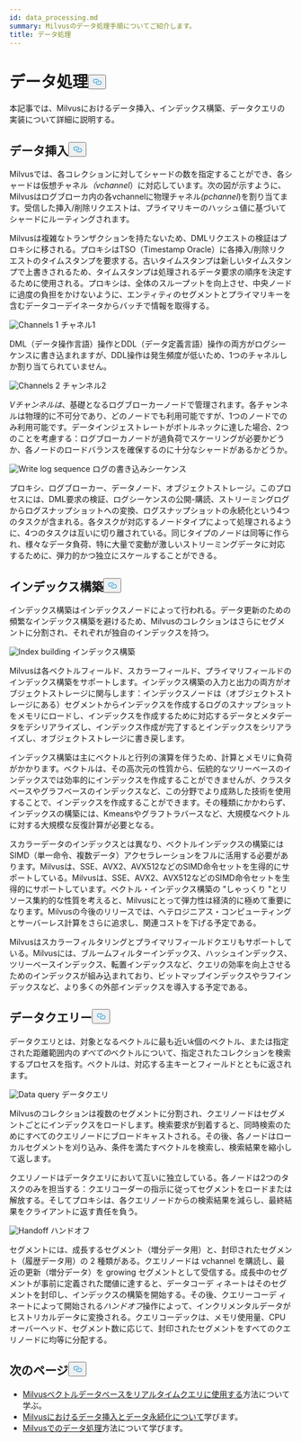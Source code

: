 ```yaml
---
id: data_processing.md
summary: Milvusのデータ処理手順についてご紹介します。
title: データ処理
---
```

<h1 id="Data-Processing" class="common-anchor-header">データ処理<button data-href="#Data-Processing" class="anchor-icon" translate="no">
      <svg translate="no"
        aria-hidden="true"
        focusable="false"
        height="20"
        version="1.1"
        viewBox="0 0 16 16"
        width="16"
      >
        <path
          fill="#0092E4"
          fill-rule="evenodd"
          d="M4 9h1v1H4c-1.5 0-3-1.69-3-3.5S2.55 3 4 3h4c1.45 0 3 1.69 3 3.5 0 1.41-.91 2.72-2 3.25V8.59c.58-.45 1-1.27 1-2.09C10 5.22 8.98 4 8 4H4c-.98 0-2 1.22-2 2.5S3 9 4 9zm9-3h-1v1h1c1 0 2 1.22 2 2.5S13.98 12 13 12H9c-.98 0-2-1.22-2-2.5 0-.83.42-1.64 1-2.09V6.25c-1.09.53-2 1.84-2 3.25C6 11.31 7.55 13 9 13h4c1.45 0 3-1.69 3-3.5S14.5 6 13 6z"
        ></path>
      </svg>
    </button></h1><p>本記事では、Milvusにおけるデータ挿入、インデックス構築、データクエリの実装について詳細に説明する。</p>
<h2 id="Data-insertion" class="common-anchor-header">データ挿入<button data-href="#Data-insertion" class="anchor-icon" translate="no">
      <svg translate="no"
        aria-hidden="true"
        focusable="false"
        height="20"
        version="1.1"
        viewBox="0 0 16 16"
        width="16"
      >
        <path
          fill="#0092E4"
          fill-rule="evenodd"
          d="M4 9h1v1H4c-1.5 0-3-1.69-3-3.5S2.55 3 4 3h4c1.45 0 3 1.69 3 3.5 0 1.41-.91 2.72-2 3.25V8.59c.58-.45 1-1.27 1-2.09C10 5.22 8.98 4 8 4H4c-.98 0-2 1.22-2 2.5S3 9 4 9zm9-3h-1v1h1c1 0 2 1.22 2 2.5S13.98 12 13 12H9c-.98 0-2-1.22-2-2.5 0-.83.42-1.64 1-2.09V6.25c-1.09.53-2 1.84-2 3.25C6 11.31 7.55 13 9 13h4c1.45 0 3-1.69 3-3.5S14.5 6 13 6z"
        ></path>
      </svg>
    </button></h2><p>Milvusでは、各コレクションに対してシャードの数を指定することができ、各シャードは仮想チャネル<em>（vchannel</em>）に対応しています。次の図が示すように、Milvusはログブローカ内の各vchannelに物理チャネル<em>(pchannel</em>)を割り当てます。受信した挿入/削除リクエストは、プライマリキーのハッシュ値に基づいてシャードにルーティングされます。</p>
<p>Milvusは複雑なトランザクションを持たないため、DMLリクエストの検証はプロキシに移される。プロキシはTSO（Timestamp Oracle）に各挿入/削除リクエストのタイムスタンプを要求する。古いタイムスタンプは新しいタイムスタンプで上書きされるため、タイムスタンプは処理されるデータ要求の順序を決定するために使用される。プロキシは、全体のスループットを向上させ、中央ノードに過度の負担をかけないように、エンティティのセグメントとプライマリキーを含むデータコーデイネータからバッチで情報を取得する。</p>
<p>
  
   <span class="img-wrapper"> <img translate="no" src="/docs/v2.6.x/assets/channels_1.jpg" alt="Channels 1" class="doc-image" id="channels-1" />
   </span> <span class="img-wrapper"> <span>チャネル1</span> </span></p>
<p>DML（データ操作言語）操作とDDL（データ定義言語）操作の両方がログシーケンスに書き込まれますが、DDL操作は発生頻度が低いため、1つのチャネルしか割り当てられていません。</p>
<p>
  
   <span class="img-wrapper"> <img translate="no" src="/docs/v2.6.x/assets/channels_2.jpg" alt="Channels 2" class="doc-image" id="channels-2" />
   </span> <span class="img-wrapper"> <span>チャンネル2</span> </span></p>
<p><em>Vチャンネルは</em>、基礎となるログブローカーノードで管理されます。各チャンネルは物理的に不可分であり、どのノードでも利用可能ですが、1つのノードでのみ利用可能です。データインジェストレートがボトルネックに達した場合、2つのことを考慮する：ログブローカノードが過負荷でスケーリングが必要かどうか、各ノードのロードバランスを確保するのに十分なシャードがあるかどうか。</p>
<p>
  
   <span class="img-wrapper"> <img translate="no" src="/docs/v2.6.x/assets/write_log_sequence.jpg" alt="Write log sequence" class="doc-image" id="write-log-sequence" />
   </span> <span class="img-wrapper"> <span>ログの書き込みシーケンス</span> </span></p>
<p>プロキシ、ログブローカー、データノード、オブジェクトストレージ。このプロセスには、DML要求の検証、ログシーケンスの公開-購読、ストリーミングログからログスナップショットへの変換、ログスナップショットの永続化という4つのタスクが含まれる。各タスクが対応するノードタイプによって処理されるように、4つのタスクは互いに切り離されている。同じタイプのノードは同等に作られ、様々なデータ負荷、特に大量で変動が激しいストリーミングデータに対応するために、弾力的かつ独立にスケールすることができる。</p>
<h2 id="Index-building" class="common-anchor-header">インデックス構築<button data-href="#Index-building" class="anchor-icon" translate="no">
      <svg translate="no"
        aria-hidden="true"
        focusable="false"
        height="20"
        version="1.1"
        viewBox="0 0 16 16"
        width="16"
      >
        <path
          fill="#0092E4"
          fill-rule="evenodd"
          d="M4 9h1v1H4c-1.5 0-3-1.69-3-3.5S2.55 3 4 3h4c1.45 0 3 1.69 3 3.5 0 1.41-.91 2.72-2 3.25V8.59c.58-.45 1-1.27 1-2.09C10 5.22 8.98 4 8 4H4c-.98 0-2 1.22-2 2.5S3 9 4 9zm9-3h-1v1h1c1 0 2 1.22 2 2.5S13.98 12 13 12H9c-.98 0-2-1.22-2-2.5 0-.83.42-1.64 1-2.09V6.25c-1.09.53-2 1.84-2 3.25C6 11.31 7.55 13 9 13h4c1.45 0 3-1.69 3-3.5S14.5 6 13 6z"
        ></path>
      </svg>
    </button></h2><p>インデックス構築はインデックスノードによって行われる。データ更新のための頻繁なインデックス構築を避けるため、Milvusのコレクションはさらにセグメントに分割され、それぞれが独自のインデックスを持つ。</p>
<p>
  
   <span class="img-wrapper"> <img translate="no" src="/docs/v2.6.x/assets/index_building.jpg" alt="Index building" class="doc-image" id="index-building" />
   </span> <span class="img-wrapper"> <span>インデックス構築</span> </span></p>
<p>Milvusは各ベクトルフィールド、スカラーフィールド、プライマリフィールドのインデックス構築をサポートします。インデックス構築の入力と出力の両方がオブジェクトストレージに関与します：インデックスノードは（オブジェクトストレージにある）セグメントからインデックスを作成するログのスナップショットをメモリにロードし、インデックスを作成するために対応するデータとメタデータをデシリアライズし、インデックス作成が完了するとインデックスをシリアライズし、オブジェクトストレージに書き戻します。</p>
<p>インデックス構築は主にベクトルと行列の演算を伴うため、計算とメモリに負荷がかかります。ベクトルは、その高次元の性質から、伝統的なツリーベースのインデックスでは効率的にインデックスを作成することができませんが、クラスタベースやグラフベースのインデックスなど、この分野でより成熟した技術を使用することで、インデックスを作成することができます。その種類にかかわらず、インデックスの構築には、Kmeansやグラフトラバースなど、大規模なベクトルに対する大規模な反復計算が必要となる。</p>
<p>スカラーデータのインデックスとは異なり、ベクトルインデックスの構築にはSIMD（単一命令、複数データ）アクセラレーションをフルに活用する必要があります。Milvusは、SSE、AVX2、AVX512などのSIMD命令セットを生得的にサポートしている。Milvusは、SSE、AVX2、AVX512などのSIMD命令セットを生得的にサポートしています。ベクトル・インデックス構築の "しゃっくり "とリソース集約的な性質を考えると、Milvusにとって弾力性は経済的に極めて重要になります。Milvusの今後のリリースでは、ヘテロジニアス・コンピューティングとサーバーレス計算をさらに追求し、関連コストを下げる予定である。</p>
<p>Milvusはスカラーフィルタリングとプライマリフィールドクエリもサポートしている。Milvusには、ブルームフィルターインデックス、ハッシュインデックス、ツリーベースインデックス、転置インデックスなど、クエリの効率を向上させるためのインデックスが組み込まれており、ビットマップインデックスやラフインデックスなど、より多くの外部インデックスを導入する予定である。</p>
<h2 id="Data-query" class="common-anchor-header">データクエリー<button data-href="#Data-query" class="anchor-icon" translate="no">
      <svg translate="no"
        aria-hidden="true"
        focusable="false"
        height="20"
        version="1.1"
        viewBox="0 0 16 16"
        width="16"
      >
        <path
          fill="#0092E4"
          fill-rule="evenodd"
          d="M4 9h1v1H4c-1.5 0-3-1.69-3-3.5S2.55 3 4 3h4c1.45 0 3 1.69 3 3.5 0 1.41-.91 2.72-2 3.25V8.59c.58-.45 1-1.27 1-2.09C10 5.22 8.98 4 8 4H4c-.98 0-2 1.22-2 2.5S3 9 4 9zm9-3h-1v1h1c1 0 2 1.22 2 2.5S13.98 12 13 12H9c-.98 0-2-1.22-2-2.5 0-.83.42-1.64 1-2.09V6.25c-1.09.53-2 1.84-2 3.25C6 11.31 7.55 13 9 13h4c1.45 0 3-1.69 3-3.5S14.5 6 13 6z"
        ></path>
      </svg>
    </button></h2><p>データクエリとは、対象となるベクトルに最も近い<em>k</em>個のベクトル、または指定された距離範囲内の<em>すべての</em>ベクトルについて、指定されたコレクションを検索するプロセスを指す。ベクトルは、対応する主キーとフィールドとともに返されます。</p>
<p>
  
   <span class="img-wrapper"> <img translate="no" src="/docs/v2.6.x/assets/data_query.jpg" alt="Data query" class="doc-image" id="data-query" />
   </span> <span class="img-wrapper"> <span>データクエリ</span> </span></p>
<p>Milvusのコレクションは複数のセグメントに分割され、クエリノードはセグメントごとにインデックスをロードします。検索要求が到着すると、同時検索のためにすべてのクエリノードにブロードキャストされる。その後、各ノードはローカルセグメントを刈り込み、条件を満たすベクトルを検索し、検索結果を縮小して返します。</p>
<p>クエリノードはデータクエリにおいて互いに独立している。各ノードは2つのタスクのみを担当する：クエリコーダーの指示に従ってセグメントをロードまたは解放する。そしてプロキシは、各クエリノードからの検索結果を減らし、最終結果をクライアントに返す責任を負う。</p>
<p>
  
   <span class="img-wrapper"> <img translate="no" src="/docs/v2.6.x/assets/handoff.jpg" alt="Handoff" class="doc-image" id="handoff" />
   </span> <span class="img-wrapper"> <span>ハンドオフ</span> </span></p>
<p>セグメントには、成長するセグメント（増分データ用）と、封印されたセグメント（履歴データ用）の 2 種類がある。クエリノードは vchannel を購読し、最近の更新（増分データ）を growing セグメントとして受信する。成長中のセグメントが事前に定義された閾値に達すると、データコーデ ィネートはそのセグメントを封印し、インデックスの構築を開始する。その後、クエリーコーデ ィネートによって開始される<em>ハンドオフ</em>操作によって、インクリメンタルデータがヒストリカルデータに変換される。クエリコーデックは、メモリ使用量、CPUオーバーヘッド、セグメント数に応じて、封印されたセグメントをすべてのクエリノードに均等に分配する。</p>
<h2 id="Whats-next" class="common-anchor-header">次のページ<button data-href="#Whats-next" class="anchor-icon" translate="no">
      <svg translate="no"
        aria-hidden="true"
        focusable="false"
        height="20"
        version="1.1"
        viewBox="0 0 16 16"
        width="16"
      >
        <path
          fill="#0092E4"
          fill-rule="evenodd"
          d="M4 9h1v1H4c-1.5 0-3-1.69-3-3.5S2.55 3 4 3h4c1.45 0 3 1.69 3 3.5 0 1.41-.91 2.72-2 3.25V8.59c.58-.45 1-1.27 1-2.09C10 5.22 8.98 4 8 4H4c-.98 0-2 1.22-2 2.5S3 9 4 9zm9-3h-1v1h1c1 0 2 1.22 2 2.5S13.98 12 13 12H9c-.98 0-2-1.22-2-2.5 0-.83.42-1.64 1-2.09V6.25c-1.09.53-2 1.84-2 3.25C6 11.31 7.55 13 9 13h4c1.45 0 3-1.69 3-3.5S14.5 6 13 6z"
        ></path>
      </svg>
    </button></h2><ul>
<li><a href="https://milvus.io/blog/deep-dive-5-real-time-query.md">Milvusベクトルデータベースをリアルタイムクエリに使用する</a>方法について学ぶ。</li>
<li><a href="https://milvus.io/blog/deep-dive-4-data-insertion-and-data-persistence.md">Milvusにおけるデータ挿入とデータ永続化について</a>学びます。</li>
<li><a href="https://milvus.io/blog/deep-dive-3-data-processing.md">Milvusでのデータ処理</a>方法について学びます。</li>
</ul>
